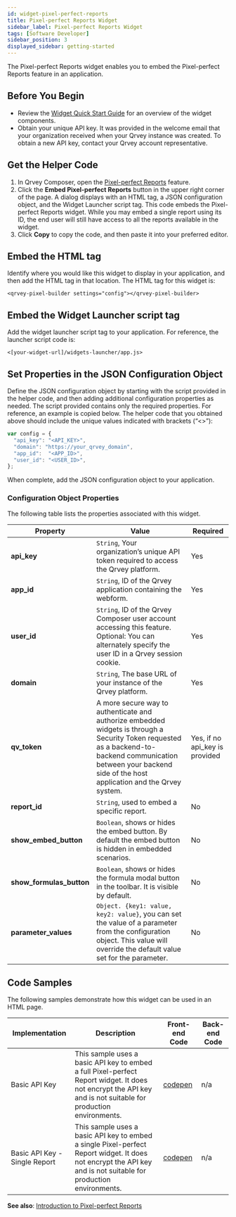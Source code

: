 ```yaml
---
id: widget-pixel-perfect-reports
title: Pixel-perfect Reports Widget
sidebar_label: Pixel-perfect Reports Widget
tags: [Software Developer]
sidebar_position: 3
displayed_sidebar: getting-started
---
```


<div style={{textAlign: "justify"}}>
The Pixel-perfect Reports widget enables you to embed the Pixel-perfect Reports feature in an application.  

## Before You Begin
- Review the [Widget Quick Start Guide](../overview-of-embedding.md) for an overview of the widget components. 
- Obtain your unique API key. It was provided in the welcome email that your organization received when your Qrvey instance was created. To obtain a new API key, contact your Qrvey account representative.

## Get the Helper Code
1. In Qrvey Composer, open the [Pixel-perfect Reports](../../../composer/10-Pixel-perfect%20Reports/overview-of-pixel-perfect-reports.md) feature. 
2. Click the **Embed Pixel-perfect Reports** button in the upper right corner of the page. A dialog displays with an HTML tag, a JSON configuration object, and the Widget Launcher script tag. This code embeds the Pixel-perfect Reports widget. While you may embed a single report using its ID, the end user will still have access to all the reports available in the widget. 
3. Click **Copy** to copy the code, and then paste it into your preferred editor. 

## Embed the HTML tag
Identify where you would like this widget to display in your application, and then add the HTML tag in that location. The HTML tag for this widget is:

```<qrvey-pixel-builder settings="config"></qrvey-pixel-builder>```

## Embed the Widget Launcher script tag
Add the widget launcher script tag to your application. For reference, the launcher script code is:

```<[your-widget-url]/widgets-launcher/app.js>```

## Set Properties in the JSON Configuration Object
Define the JSON configuration object by starting with the script provided in the helper code, and then adding additional configuration properties as needed. The script provided contains only the required properties. For reference, an example is copied below. The helper code that you obtained above should include the unique values indicated with brackets (“&lt;&gt;”):

```js
var config = {
  "api_key": "<API_KEY>",
  "domain": "https://your_qrvey_domain",
  "app_id":  "<APP_ID>",
  "user_id": "<USER_ID>",
};
```

When complete, add the JSON configuration object to your application. 

### Configuration Object Properties
The following table lists the properties associated with this widget. 

| **Property** | **Value** | **Required** |
| --- | --- | --- |
| **api_key** | `String`, Your organization’s unique API token required to access the Qrvey platform. | Yes |
| **app_id** | `String`, ID of the Qrvey application containing the webform.| Yes |
| **user_id** | `String`, ID of the Qrvey Composer user account accessing this feature. Optional: You can alternately specify the user ID in a Qrvey session cookie. | Yes  |
| **domain** | `String`, The base URL of your instance of the Qrvey platform. | Yes | 
| **qv_token** | A more secure way to authenticate and authorize embedded widgets is through a Security Token requested as a backend-to-backend communication between your backend side of the host application and the Qrvey system. | Yes, if no api_key is provided |
| **report_id** | `String`, used to embed a specific report. | No |
| **show_embed_button** | `Boolean`, shows or hides the embed button. By default the embed button is hidden in embedded scenarios. | No |
| **show_formulas_button** | `Boolean`, shows or hides the formula modal button in the toolbar. It is visible by default. | No |
| **parameter_values** | `Object. {key1: value, key2: value}`, you can set the value of a parameter from the configuration object. This value will override the default value set for the parameter. | No |


## Code Samples
The following samples demonstrate how this widget can be used in an HTML page. 

| **Implementation** | **Description** | **Front-end Code** | **Back-end Code** |
| --- | --- | --- | --- |
| Basic API Key | This sample uses a basic API key to embed a full Pixel-perfect Report widget. It does not encrypt the API key and is not suitable for production environments.| [codepen](https://codepen.io/qrveysamples/pen/PoxMMKb/ab9b9ab06d4e37d4df8f1be67bb7ea1e) | n/a |
| Basic API Key - Single Report | This sample uses a basic API key to embed a single Pixel-perfect Report widget. It does not encrypt the API key and is not suitable for production environments.| [codepen](https://codepen.io/qrveysamples/pen/YzRmmrX/a207d5ccb5f7e29204b1f95033674178) | n/a |


**See also**:
[Introduction to Pixel-perfect Reports](../../../composer/10-Pixel-perfect%20Reports/overview-of-pixel-perfect-reports.md)

</div>
